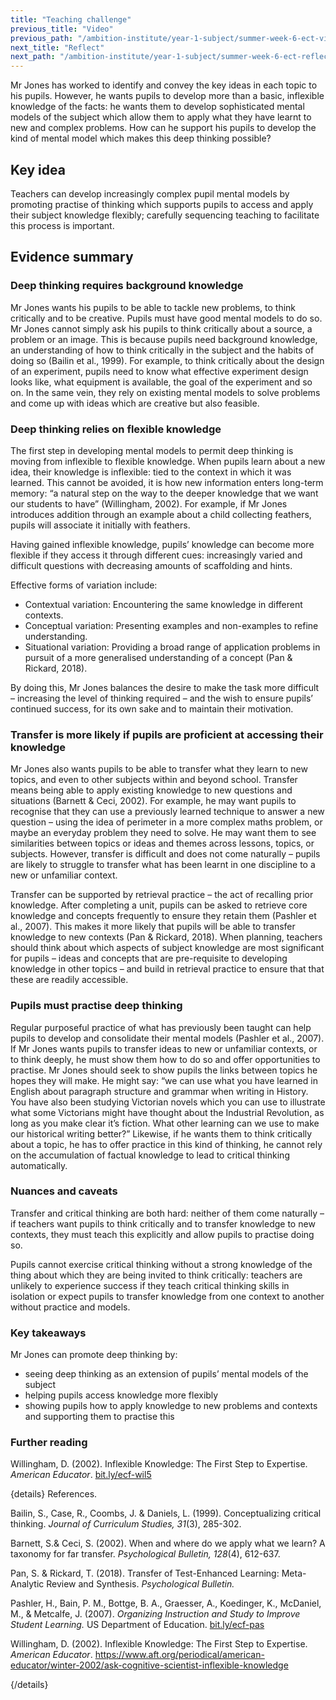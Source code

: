 ```yaml
---
title: "Teaching challenge"
previous_title: "Video"
previous_path: "/ambition-institute/year-1-subject/summer-week-6-ect-video"
next_title: "Reflect"
next_path: "/ambition-institute/year-1-subject/summer-week-6-ect-reflect"
---
```


Mr Jones has worked to identify and convey the key ideas in each topic to his pupils. However, he wants pupils to develop more than a basic, inflexible knowledge of the facts: he wants them to develop sophisticated mental models of the subject which allow them to apply what they have learnt to new and complex problems. How can he support his pupils to develop the kind of mental model which makes this deep thinking possible?

## Key idea

Teachers can develop increasingly complex pupil mental models by promoting practise of thinking which supports pupils to access and apply their subject knowledge flexibly; carefully sequencing teaching to facilitate this process is important.

## Evidence summary

### Deep thinking requires background knowledge

Mr Jones wants his pupils to be able to tackle new problems, to think critically and to be creative. Pupils must have good mental models to do so. Mr Jones cannot simply ask his pupils to think critically about a source, a problem or an image. This is because pupils need background knowledge, an understanding of how to think critically in the subject and the habits of doing so (Bailin et al., 1999). For example, to think critically about the design of an experiment, pupils need to know what effective experiment design looks like, what equipment is available, the goal of the experiment and so on. In the same vein, they rely on existing mental models to solve problems and come up with ideas which are creative but also feasible.

### Deep thinking relies on flexible knowledge

The first step in developing mental models to permit deep thinking is moving from inflexible to flexible knowledge. When pupils learn about a new idea, their knowledge is inflexible: tied to the context in which it was learned. This cannot be avoided, it is how new information enters long-term memory: “a natural step on the way to the deeper knowledge that we want our students to have” (Willingham, 2002). For example, if Mr Jones introduces addition through an example about a child collecting feathers, pupils will associate it initially with feathers.

Having gained inflexible knowledge, pupils’ knowledge can become more flexible if they access it through different cues: increasingly varied and difficult questions with decreasing amounts of scaffolding and hints.

Effective forms of variation include:

- Contextual variation: Encountering the same knowledge in different contexts.
- Conceptual variation: Presenting examples and non-examples to refine understanding.
- Situational variation: Providing a broad range of application problems in pursuit of a more generalised understanding of a concept (Pan & Rickard, 2018).

By doing this, Mr Jones balances the desire to make the task more difficult – increasing the level of thinking required – and the wish to ensure pupils’ continued success, for its own sake and to maintain their motivation.

### Transfer is more likely if pupils are proficient at accessing their knowledge

Mr Jones also wants pupils to be able to transfer what they learn to new topics, and even to other subjects within and beyond school. Transfer means being able to apply existing knowledge to new questions and situations (Barnett & Ceci, 2002). For example, he may want pupils to recognise that they can use a previously learned technique to answer a new question – using the idea of perimeter in a more complex maths problem, or maybe an everyday problem they need to solve. He may want them to see similarities between topics or ideas and themes across lessons, topics, or subjects. However, transfer is difficult and does not come naturally – pupils are likely to struggle to transfer what has been learnt in one discipline to a new or unfamiliar context.

Transfer can be supported by retrieval practice – the act of recalling prior knowledge. After completing a unit, pupils can be asked to retrieve core knowledge and concepts frequently to ensure they retain them (Pashler et al., 2007). This makes it more likely that pupils will be able to transfer knowledge to new contexts (Pan & Rickard, 2018). When planning, teachers should think about which aspects of subject knowledge are most significant for pupils – ideas and concepts that are pre-requisite to developing knowledge in other topics – and build in retrieval practice to ensure that that these are readily accessible.

### Pupils must practise deep thinking

Regular purposeful practice of what has previously been taught can help pupils to develop and consolidate their mental models (Pashler et al., 2007). If Mr Jones wants pupils to transfer ideas to new or unfamiliar contexts, or to think deeply, he must show them how to do so and offer opportunities to practise. Mr Jones should seek to show pupils the links between topics he hopes they will make. He might say: “we can use what you have learned in English about paragraph structure and grammar when writing in History. You have also been studying Victorian novels which you can use to illustrate what some Victorians might have thought about the Industrial Revolution, as long as you make clear it’s fiction. What other learning can we use to make our historical writing better?” Likewise, if he wants them to think critically about a topic, he has to offer practice in this kind of thinking, he cannot rely on the accumulation of factual knowledge to lead to critical thinking automatically.

### Nuances and caveats

Transfer and critical thinking are both hard: neither of them come naturally – if teachers want pupils to think critically and to transfer knowledge to new contexts, they must teach this explicitly and allow pupils to practise doing so.

Pupils cannot exercise critical thinking without a strong knowledge of the thing about which they are being invited to think critically: teachers are unlikely to experience success if they teach critical thinking skills in isolation or expect pupils to transfer knowledge from one context to another without practice and models.

### Key takeaways

Mr Jones can promote deep thinking by:

- seeing deep thinking as an extension of pupils’ mental models of the subject
- helping pupils access knowledge more flexibly
- showing pupils how to apply knowledge to new problems and contexts and supporting them to practise this

### Further reading

Willingham, D. (2002). Inflexible Knowledge: The First Step to Expertise. _American Educator_. [bit.ly/ecf-wil5](http://bit.ly/ecf-wil5)

{details}
References.

Bailin, S., Case, R., Coombs, J. &amp; Daniels, L. (1999). Conceptualizing critical thinking. _Journal of Curriculum Studies, 31_(3), 285-302.

Barnett, S.&amp; Ceci, S. (2002). When and where do we apply what we learn? A taxonomy for far transfer. _Psychological Bulletin, 128_(4), 612-637.

Pan, S. &amp; Rickard, T. (2018). Transfer of Test-Enhanced Learning: Meta-Analytic Review and Synthesis. _Psychological Bulletin._

Pashler, H., Bain, P. M., Bottge, B. A., Graesser, A., Koedinger, K., McDaniel, M., &amp; Metcalfe, J. (2007). _Organizing Instruction and Study to Improve Student Learning._ US Department of Education. <a href="https://bit.ly/ecf-pas" target="_blank" rel="noopener">bit.ly/ecf-pas</a>

Willingham, D. (2002). Inflexible Knowledge: The First Step to Expertise. _American Educator_. <a href="https://www.aft.org/periodical/american-educator/winter-2002/ask-cognitive-scientist-inflexible-knowledge" target="_blank" rel="noopener">https://www.aft.org/periodical/american-educator/winter-2002/ask-cognitive-scientist-inflexible-knowledge</a>

{/details}
